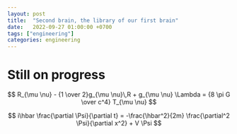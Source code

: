 ```yaml
---
layout: post
title:  "Second brain, the library of our first brain"
date:   2022-09-27 01:00:00 +0700
tags: ["engineering"]
categories: engineering
---
```


# Still on progress

$$
R_{\mu \nu} - {1 \over 2}g_{\mu \nu}\,R + g_{\mu \nu} \Lambda
= {8 \pi G \over c^4} T_{\mu \nu}
$$

$$
i\hbar \frac{\partial \Psi}{\partial t} = -\frac{\hbar^2}{2m}
\frac{\partial^2 \Psi}{\partial x^2} + V \Psi
$$
